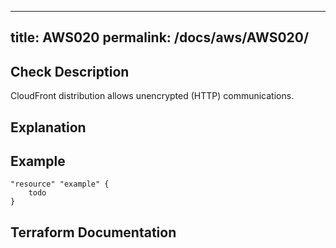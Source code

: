 
---
title: AWS020
permalink: /docs/aws/AWS020/
---


## Check Description

CloudFront distribution allows unencrypted (HTTP) communications.

## Explanation

## Example

```
"resource" "example" {
	todo
}
```

## Terraform Documentation
